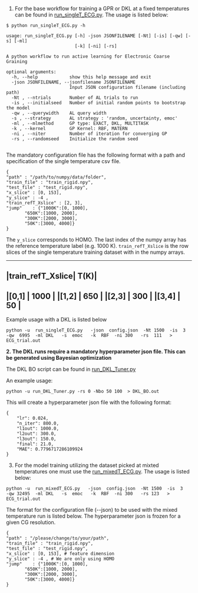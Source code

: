 
1. For the base workflow for training a GPR or DKL at a fixed temperatures can be found in [run_singleT_ECG.py](https://github.com/TheJacksonLab/ECG_ActiveLearning/blob/main/workflow/run_singleT_ECG.py). The usage is listed below:


```
$ python run_singleT_ECG.py -h

usage: run_singleT_ECG.py [-h] -json JSONFILENAME [-Nt] [-is] [-qw] [-s] [-ml]
                          [-k] [-ni] [-rs]

A python workflow to run active learning for Electronic Coarse Graining

optional arguments:
  -h, --help            show this help message and exit
  -json JSONFILENAME, --jsonfilename JSONFILENAME
                        Input JSON configuration filename (including path)
  -Nt , --ntrials       Number of AL trials to run
  -is , --initialseed   Number of initial random points to bootstrap the model
  -qw , --querywidth    AL query width
  -s , --strategy       AL strategy : 'random, uncertainty, emoc'
  -ml , --mlmethod      GP type: EXACT, DKL, MULTITASK
  -k , --kernel         GP Kernel: RBF, MATERN
  -ni , --niter         Number of iteration for converging GP
  -rs , --randomseed    Initialize the random seed


```

The mandatory configuration file has the following format with a path and specification of the single temperature csv file.

```
{
"path" : "/path/to/numpy/data/folder",
"train_file" : "train_rigid.npy",
"test_file" : "test_rigid.npy",
"x_slice" : [0, 153],
"y_slice" : -4 , 
"train_refT_Xslice" : [2, 3],
"jump"    : {"1000K":[0, 1000],
       "650K":[1000, 2000],
       "300K":[2000, 3000],
       "50K":[3000, 4000]}
}
```
The `y_slice` corresponds to HOMO. The last index of the numpy array has the reference temperature label (e.g. 1000 K). `train_refT_Xslice` is the row slices of the single temperature training dataset with in the numpy arrays.  
_________________________
|train_refT_Xslice| T(K)|
-------------------------
|[0,1]       | 1000     |
|[1,2]       | 650      |
|[2,3]       | 300      |
|[3,4]       | 50       |
-------------------------

Example usage with a DKL is listed below 

```
python -u  run_singleT_ECG.py   -json  config.json  -Nt 1500  -is  3   -qw  6995  -ml DKL   -s  emoc   -k  RBF  -ni 300   -rs  111   > ECG_trial.out
```


**2.  The DKL runs require a mandatory hyperparameter json file. This can be generated using Bayesian optimization**

The DKL BO script can be found in [run_DKL_Tuner.py](https://github.com/TheJacksonLab/ECG_ActiveLearning/blob/main/workflow/run_DKL_Tuner.py)

An example usage:

```
python -u run_DKL_Tuner.py -rs 0 -Nbo 50 100  > DKL_BO.out
```

This will create a hyperparameter json file with the following format:

```
{
    "lr": 0.024,
    "n_iter": 800.0,
    "l1out": 1000.0,
    "l2out": 300.0,
    "l3out": 150.0,
    "final": 21.0,
    "MAE": 0.7796717286109924
}
```


3. For the model training utilizing the dataset picked at mixted temperatures one must use the [run_mixedT_ECG.py](https://github.com/TheJacksonLab/ECG_ActiveLearning/blob/main/workflow/run_mixedT_ECG.py). The usage is listed below:

```
python -u  run_mixedT_ECG.py   -json  config.json  -Nt 1500  -is  3   -qw 32495  -ml DKL   -s  emoc   -k  RBF  -ni 300   -rs 123   > ECG_trial.out

```




The format for the configuration file (--json) to be used with the mixed temperature run is listed below. The hyperparameter json is frozen for a given CG resolution.



```
{
"path" : "/please/change/to/your/path",
"train_file" : "train_rigid.npy",
"test_file" : "test_rigid.npy",
"x_slice" : [0, 153], # feature dimension 
"y_slice" : -4 , # We are only using HOMO
"jump"    : {"1000K":[0, 1000],
       "650K":[1000, 2000],
       "300K":[2000, 3000],
       "50K":[3000, 4000]}
}
```
